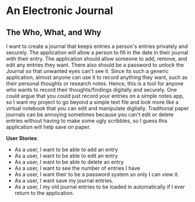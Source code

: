 # An Electronic Journal

## The Who, What, and Why

I want to create a journal that keeps entries a
person's entries privately and securely. The 
application will allow a person to fill in the
date in their journal with their entry. The
application should allow someone to add, remove, and
edit any entries they want. There also should be a 
password to unlock the Journal so that unwanted eyes
can't see it. Since its such a generic application,
almost anyone can use it to record anything they want,
such as their personal thoughts or research notes.
Hence, this is a tool for anyone who wants to record
their thoughts/findings digitally and securely. One
could argue that you could just record your entries on
a simple notes app, so I want my project to go beyond
a simple text file and look more like a virtual
notebook that you can edit and manipulate digitally.
Traditional paper journals can be annoying sometimes
because you can't edit or delete entries without 
having to make some ugly scribbles, so I guess
this application will help save on paper.

**User Stories**:
- As a user, I want to be able to add an entry
- As a user, I want to be able to edit an entry
- As a user, I want to be able to delete an entry
- As a user, I want to see the number of entries I 
have
- As a user, I want their to be a password system so
only I can view it.
- As a user, I want save my journal entries.
- As a user, I my old journal entries to be loaded in automatically if I ever return to the application.
